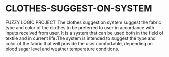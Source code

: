 # CLOTHES-SUGGEST-ON-SYSTEM
FUZZY LOGİC PROJECT 
The clothes suggestion system suggest the fabric type and color of the clothes to be preferred to user in accordance with  inputs received from user. It is a system that can be used both in the field of textile and in current life.The system is intended to suggest the type and color of the fabric that will provide the user comfortable, depending on blood sugar level and weather temperature conditions.
